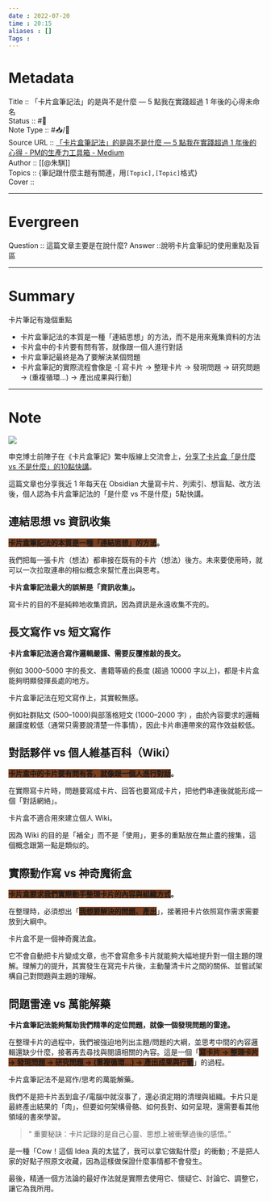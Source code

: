 ```yaml
---
date : 2022-07-20
time : 20:15
aliases : []
Tags : 
---
```

# Metadata
Title :: 「卡片盒筆記法」的是與不是什麼 — 5 點我在實踐超過 1 年後的心得未命名<br>
Status :: #🌱 <br>
Note Type :: #📥/📰<br>
Source URL :: [「卡片盒筆記法」的是與不是什麼 — 5 點我在實踐超過 1 年後的心得 - PM的生產力工具箱 - Medium](https://medium.com/pm%E7%9A%84%E7%94%9F%E7%94%A2%E5%8A%9B%E5%B7%A5%E5%85%B7%E7%AE%B1/%E5%8D%A1%E7%89%87%E7%9B%92%E7%AD%86%E8%A8%98%E6%B3%95-%E7%9A%84%E6%98%AF%E8%88%87%E4%B8%8D%E6%98%AF%E4%BB%80%E9%BA%BC-ffdaf64419b7)<br>
Author :: [[@朱騏]]<br>
Topics :: {筆記跟什麼主題有關連，用`[Topic],[Topic]`格式}<br>
Cover ::

---
# Evergreen
Question :: 這篇文章主要是在說什麼?
Answer ::說明卡片盒筆記的使用重點及盲區

---

# Summary
卡片筆記有幾個重點
- 卡片盒筆記法的本質是一種「連結思想」的方法，而不是用來蒐集資料的方法
- 卡片盒中的卡片要有問有答，就像跟一個人進行對話
- 卡片盒筆記最終是為了要解決某個問題
- 卡片盒筆記的實際流程會像是 -[ 寫卡片 -> 整理卡片 -> 發現問題 -> 研究問題 -> (重複循環…) -> 產出成果與行動]

---

# Note

![](https://miro.medium.com/max/700/0*duGOzxHoYZzckPRZ)

申克博士前陣子在《卡片盒筆記》繁中版線上交流會上，[分享了卡片盒「是什麼 vs 不是什麼」的10點快講](https://medium.com/pm%E7%9A%84%E7%94%9F%E7%94%A2%E5%8A%9B%E5%B7%A5%E5%85%B7%E7%AE%B1/%E5%8D%A1%E7%89%87%E7%9B%92%E7%AD%86%E8%A8%98%E6%B3%95-%E7%B9%81%E9%AB%94%E4%B8%AD%E6%96%87%E7%B7%9A%E4%B8%8A%E4%BA%A4%E6%B5%81%E8%AC%9B%E5%BA%A7-f7de1819aadd)。

這篇文章也分享我近 1 年每天在 Obsidian 大量寫卡片、列索引、想盲點、改方法後，個人認為卡片盒筆記法的「是什麼 vs 不是什麼」5點快講。

## 連結思想 vs 資訊收集

**<span style="background:#7a3f1f">卡片盒筆記法的本質是一種「連結思想」的方法</span>。**

我們把每一張卡片（想法）都串接在既有的卡片（想法）後方。未來要使用時，就可以一次拉取連串的相似概念來幫忙產出與思考。

<b>卡片盒筆記法最大的誤解是「資訊收集」。</b>

寫卡片的目的不是純粹地收集資訊，因為資訊是永遠收集不完的。

## 長文寫作 vs 短文寫作

**卡片盒筆記法適合寫作邏輯嚴謹、需要反覆推敲的長文。**

例如 3000–5000 字的長文、書籍等級的長度 (超過 10000 字以上)，都是卡片盒能夠明顯發揮長處的地方。

卡片盒筆記法在短文寫作上，其實較無感。

例如社群貼文 (500–1000)與部落格短文 (1000–2000 字) ，由於內容要求的邏輯嚴謹度較低（通常只需要說清楚一件事情），因此卡片串連帶來的寫作效益較低。

## 對話夥伴 vs 個人維基百科（Wiki）

**<span style="background:#7a3f1f">卡片盒中的卡片要有問有答，就像跟一個人進行對話</span>。**

在實際寫卡片時，問題要寫成卡片、回答也要寫成卡片，把他們串連後就能形成一個「對話網絡」。

卡片盒不適合用來建立個人 Wiki。

因為 Wiki 的目的是「補全」而不是「使用」，更多的重點放在無止盡的搜集，這個概念跟第一點是類似的。

## 實際動作寫 vs 神奇魔術盒

**<span style="background:#7a3f1f">卡片盒要求我們實際動手整理卡片的內容與組織方式</span>。**

在整理時，必須想出「**<span style="background:#7a3f1f">我想要解決的問題、產出</span>**」，接著把卡片依照寫作需求需要放到大綱中。

卡片盒不是一個神奇魔法盒。

它不會自動把卡片變成文章，也不會寫愈多卡片就能夠大幅地提升對一個主題的理解。理解力的提升，其實發生在寫完卡片後，主動釐清卡片之間的關係、並嘗試架構自己對問題與主題的理解。

## 問題雷達 vs 萬能解藥

**卡片盒筆記法能夠幫助我們精準的定位問題，就像一個發現問題的雷達。**

在整理卡片的過程中，我們被強迫地列出主題/問題的大綱，並思考中間的內容邏輯還缺少什麼，接著再去尋找與閱讀相關的內容。這是一個「<span style="background:#7a3f1f">**寫卡片 -> 整理卡片 -> 發現問題 -> 研究問題 -> (重複循環…) -> 產出成果與行動**</span>」的過程。

卡片盒筆記法不是寫作/思考的萬能解藥。

我們不是把卡片丟到盒子/電腦中就沒事了，還必須定期的清理與組織。卡片只是最終產出結果的「肉」，但要如何架構骨骼、如何長對、如何呈現，還需要看其他領域的書來學習。

> “ 重要秘訣：卡片記錄的是自己心靈、思想上被衝擊過後的感悟。”

是一種「Cow！這個 Idea 真的太猛了，我可以拿它做點什麼」的衝動 ; 不是把人家的好點子照原文收藏，因為這樣做保證什麼事情都不會發生。

最後，精通一個方法論的最好作法就是實際去使用它、懷疑它、討論它、調整它，讓它為我所用。